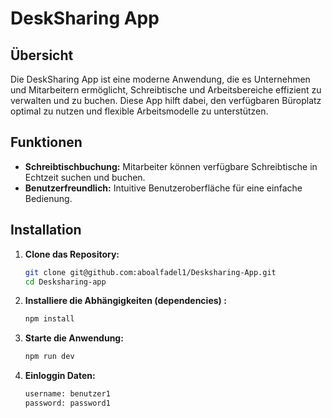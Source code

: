 # DeskSharing App

## Übersicht

Die DeskSharing App ist eine moderne Anwendung, die es Unternehmen und Mitarbeitern ermöglicht, Schreibtische und Arbeitsbereiche effizient zu verwalten und zu buchen. Diese App hilft dabei, den verfügbaren Büroplatz optimal zu nutzen und flexible Arbeitsmodelle zu unterstützen.

## Funktionen

- **Schreibtischbuchung:** Mitarbeiter können verfügbare Schreibtische in Echtzeit suchen und buchen.
- **Benutzerfreundlich:** Intuitive Benutzeroberfläche für eine einfache Bedienung.

## Installation

1. **Clone das Repository:**

   ```sh
   git clone git@github.com:aboalfadel1/Desksharing-App.git
   cd Desksharing-app

2. **Installiere die Abhängigkeiten (dependencies) :**

   ```sh
   npm install

3. **Starte die Anwendung:**

   ```sh
   npm run dev
4. **Einloggin Daten:**

   ```sh
   username: benutzer1
   password: password1
